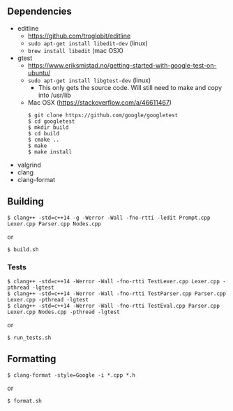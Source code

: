 ## Dependencies

- editline
  - https://github.com/troglobit/editline
  - `sudo apt-get install libedit-dev` (linux)
  - `brew install libedit` (mac OSX)
- gtest
  - https://www.eriksmistad.no/getting-started-with-google-test-on-ubuntu/
  - `sudo apt-get install libgtest-dev` (linux)
    - This only gets the source code. Will still need to make and copy into
      /usr/lib
  - Mac OSX (https://stackoverflow.com/a/46611467)
    ```
    $ git clone https://github.com/google/googletest
    $ cd googletest
    $ mkdir build
    $ cd build
    $ cmake ..
    $ make
    $ make install
    ```
- valgrind
- clang
- clang-format

## Building

```
$ clang++ -std=c++14 -g -Werror -Wall -fno-rtti -ledit Prompt.cpp Lexer.cpp Parser.cpp Nodes.cpp
```

or

```
$ build.sh
```

### Tests

```
$ clang++ -std=c++14 -Werror -Wall -fno-rtti TestLexer.cpp Lexer.cpp -pthread -lgtest
$ clang++ -std=c++14 -Werror -Wall -fno-rtti TestParser.cpp Parser.cpp Lexer.cpp -pthread -lgtest
$ clang++ -std=c++14 -Werror -Wall -fno-rtti TestEval.cpp Parser.cpp Lexer.cpp Nodes.cpp -pthread -lgtest
```

or

```
$ run_tests.sh
```

## Formatting

```
$ clang-format -style=Google -i *.cpp *.h
```

or

```
$ format.sh
```
